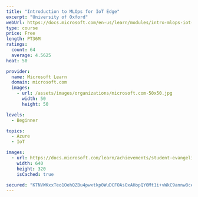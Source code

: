 ```yaml
---
title: "Introduction to MLOps for IoT Edge"
excerpt: "University of Oxford"
webUrl: https://docs.microsoft.com/en-us/learn/modules/intro-mlops-iot-edge/
type: course
price: Free
length: PT36M
ratings:
  count: 64
  average: 4.5625
heat: 50

provider:
  name: Microsoft Learn
  domain: microsoft.com
  images:
    - url: /assets/images/organizations/microsoft.com-50x50.jpg
      width: 50
      height: 50

levels:
  - Beginner

topics:
  - Azure
  - IoT

images:
  - url: https://docs.microsoft.com/learn/achievements/student-evangelism/introduction-to-mlops-iot-edge-social.png
    width: 640
    height: 320
    isCached: true

secured: "KTNVWKxxTeo1OehQZBu4pwxtkp0WuDCFOAsOxAHopQY0Mt1i+vWkC9annw8cezvT832gc2PfC18bSHcW94DXsFEj42IRSM4c0ro0p1qOS7XD4SfFTLdcIA9It0DoLoYGA0R95xg1txXX6ePVi/VM59qdAWPGU34lcU1FII9w89KCSvT/K3+db07+hKIGhJbkjS5XbeEHje7jT1skYnWwrXGWy2+upW2kaX7CV50hAY4FmeSj+XZc4WS/XBhdl213FpyfT27kXUH0Fuh5vYcZ32lGMC4AkJPQwVJjY7Qop1UR1w1QXPhEOJTVSGQ41PCK6gdgHT0JOu+4RGESV8Tm+MqQqr2Oe6OfPNDd7DcL5JI9GGWcIcush6+Eh7HVrFoWTx+zKaMNUpBZ7jUiJbEGxL3BHWjtyh7oIpUgQfFxZgI=;B9rAH8BeThXJ2kMgSBwWmg=="
---
```


